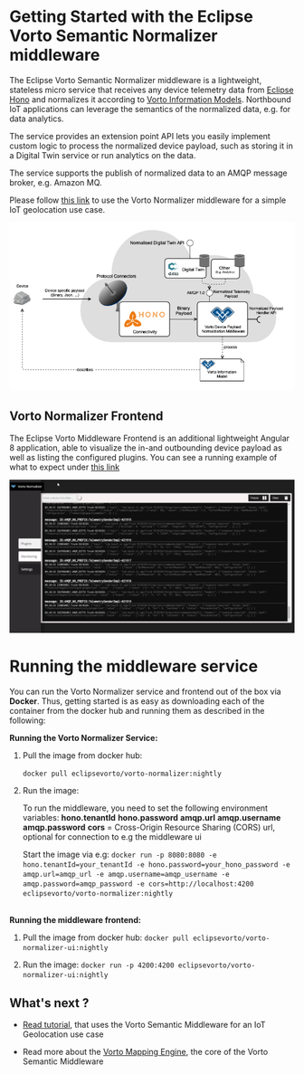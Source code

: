 
  

  

# Getting Started with the Eclipse Vorto Semantic Normalizer middleware

  

  

The Eclipse Vorto Semantic Normalizer middleware is a lightweight, stateless micro service that receives any device telemetry data from [Eclipse Hono](https://www.eclipse.org/hono) and normalizes it according to [Vorto Information Models](https://github.com/eclipse/vorto/blob/master/docs/vortolang-1.0.md). Northbound IoT applications can leverage the semantics of the normalized data, e.g. for data analytics.

  

  

The service provides an extension point API lets you easily implement custom logic to process the normalized device payload, such as storing it in a Digital Twin service or run analytics on the data.

  

  

The service supports the publish of normalized data to an AMQP message broker, e.g. Amazon MQ.

  

  

Please follow [this link](https://github.com/eclipse/vorto/blob/development/docs/tutorials/create_mapping_pipeline.md) to use the Vorto Normalizer middleware for a simple IoT geolocation use case.

  

  

![](overview.png)

  

  

## Vorto Normalizer Frontend

  

  

The Eclipse Vorto Middleware Frontend is an additional lightweight Angular 8 application, able to visualize the in-and outbounding device payload as well as listing the configured plugins. You can see a running example of what to expect under [this link](http://vorto-middleware.eu-central-1.elasticbeanstalk.com/)

  

  

![](frontend.png)

  

  

# Running the middleware service

  

You can run the Vorto Normalizer service and frontend out of the box via **Docker**. Thus, getting started is as easy as downloading each of the container from the docker hub and running them as described in the following:

  

**Running the Vorto Normalizer Service:**

1. Pull the image from docker hub:

	`docker pull eclipsevorto/vorto-normalizer:nightly`

 2. Run the image:

	To run the middleware, you need to set the following environment variables:
	**hono.tenantId**
	**hono.password**
	**amqp.url**
	**amqp.username**
	**amqp.password**
	**cors** = Cross-Origin Resource Sharing (CORS) url, optional for connection to e.g the middleware ui
	
	Start the image via e.g:
`docker run -p 8080:8080 -e hono.tenantId=your_tenantId -e hono.password=your_hono_password -e amqp.url=amqp_url -e amqp.username=amqp_username -e amqp.password=amqp_password -e cors=http://localhost:4200 eclipsevorto/vorto-normalizer:nightly`

  
\
 **Running the middleware frontend:**

1. Pull the image from docker hub:
	`docker pull eclipsevorto/vorto-normalizer-ui:nightly`

3. Run the image:
	`docker run -p 4200:4200 eclipsevorto/vorto-normalizer-ui:nightly`

  
  
  
  

## What's next ?

  

  

  

*  [Read tutorial](https://github.com/eclipse/vorto/blob/development/docs/tutorials/create_mapping_pipeline.md), that uses the Vorto Semantic Middleware for an IoT Geolocation use case

  

  

* Read more about the [Vorto Mapping Engine](https://github.com/eclipse/vorto/blob/development/mapping-engine/Readme.md), the core of the Vorto Semantic Middleware

